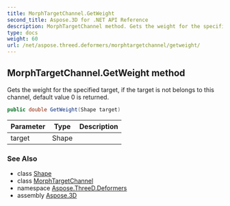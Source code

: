 ```yaml
---
title: MorphTargetChannel.GetWeight
second_title: Aspose.3D for .NET API Reference
description: MorphTargetChannel method. Gets the weight for the specified target if the target is not belongs to this channel default value 0 is returned
type: docs
weight: 60
url: /net/aspose.threed.deformers/morphtargetchannel/getweight/
---
```

## MorphTargetChannel.GetWeight method

Gets the weight for the specified target, if the target is not belongs to this channel, default value 0 is returned.

```csharp
public double GetWeight(Shape target)
```

| Parameter | Type | Description |
| --- | --- | --- |
| target | Shape |  |

### See Also

* class [Shape](../../../aspose.threed.entities/shape/)
* class [MorphTargetChannel](../)
* namespace [Aspose.ThreeD.Deformers](../../../aspose.threed.deformers/)
* assembly [Aspose.3D](../../../)


